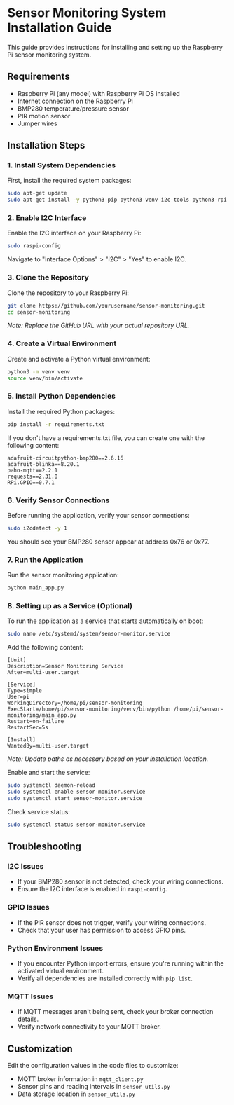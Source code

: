 # Sensor Monitoring System Installation Guide

This guide provides instructions for installing and setting up the Raspberry Pi sensor monitoring system.

## Requirements

- Raspberry Pi (any model) with Raspberry Pi OS installed
- Internet connection on the Raspberry Pi
- BMP280 temperature/pressure sensor
- PIR motion sensor
- Jumper wires

## Installation Steps

### 1. Install System Dependencies

First, install the required system packages:

```bash
sudo apt-get update
sudo apt-get install -y python3-pip python3-venv i2c-tools python3-rpi.gpio git
```

### 2. Enable I2C Interface

Enable the I2C interface on your Raspberry Pi:

```bash
sudo raspi-config
```

Navigate to "Interface Options" > "I2C" > "Yes" to enable I2C.

### 3. Clone the Repository

Clone the repository to your Raspberry Pi:

```bash
git clone https://github.com/yourusername/sensor-monitoring.git
cd sensor-monitoring
```

*Note: Replace the GitHub URL with your actual repository URL.*

### 4. Create a Virtual Environment

Create and activate a Python virtual environment:

```bash
python3 -m venv venv
source venv/bin/activate
```

### 5. Install Python Dependencies

Install the required Python packages:

```bash
pip install -r requirements.txt
```

If you don't have a requirements.txt file, you can create one with the following content:

```
adafruit-circuitpython-bmp280==2.6.16
adafruit-blinka==8.20.1
paho-mqtt==2.2.1
requests==2.31.0
RPi.GPIO==0.7.1
```

### 6. Verify Sensor Connections

Before running the application, verify your sensor connections:

```bash
sudo i2cdetect -y 1
```

You should see your BMP280 sensor appear at address 0x76 or 0x77.

### 7. Run the Application

Run the sensor monitoring application:

```bash
python main_app.py
```

### 8. Setting up as a Service (Optional)

To run the application as a service that starts automatically on boot:

```bash
sudo nano /etc/systemd/system/sensor-monitor.service
```

Add the following content:

```
[Unit]
Description=Sensor Monitoring Service
After=multi-user.target

[Service]
Type=simple
User=pi
WorkingDirectory=/home/pi/sensor-monitoring
ExecStart=/home/pi/sensor-monitoring/venv/bin/python /home/pi/sensor-monitoring/main_app.py
Restart=on-failure
RestartSec=5s

[Install]
WantedBy=multi-user.target
```

*Note: Update paths as necessary based on your installation location.*

Enable and start the service:

```bash
sudo systemctl daemon-reload
sudo systemctl enable sensor-monitor.service
sudo systemctl start sensor-monitor.service
```

Check service status:

```bash
sudo systemctl status sensor-monitor.service
```

## Troubleshooting

### I2C Issues
- If your BMP280 sensor is not detected, check your wiring connections.
- Ensure the I2C interface is enabled in `raspi-config`.

### GPIO Issues
- If the PIR sensor does not trigger, verify your wiring connections.
- Check that your user has permission to access GPIO pins.

### Python Environment Issues
- If you encounter Python import errors, ensure you're running within the activated virtual environment.
- Verify all dependencies are installed correctly with `pip list`.

### MQTT Issues
- If MQTT messages aren't being sent, check your broker connection details.
- Verify network connectivity to your MQTT broker.

## Customization

Edit the configuration values in the code files to customize:

- MQTT broker information in `mqtt_client.py`
- Sensor pins and reading intervals in `sensor_utils.py`
- Data storage location in `sensor_utils.py`